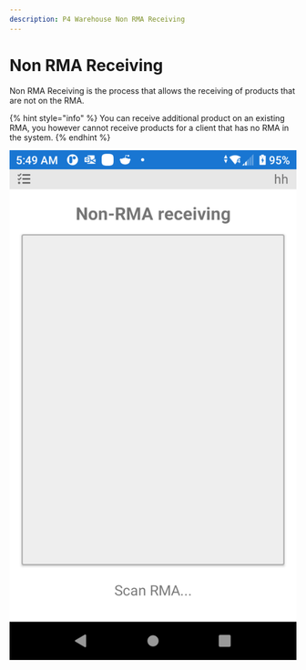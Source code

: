 ```yaml
---
description: P4 Warehouse Non RMA Receiving
---
```


# Non RMA Receiving

Non RMA Receiving is the process that allows the receiving of products that are not on the RMA.&#x20;

{% hint style="info" %}
You can receive additional product on an existing RMA, you however cannot receive products for a client that has no RMA in the system.
{% endhint %}

![](<../../.gitbook/assets/image (87).png>)
